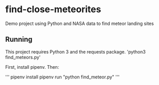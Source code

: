 # find-close-meteorites
Demo project using Python and NASA data to find meteor landing sites

## Running
This project requires Python 3 and the requests package.
'python3 find_meteors.py'

First, install pipenv. Then:

'''
pipenv install
pipenv run "python find_meteor.py"
'''
